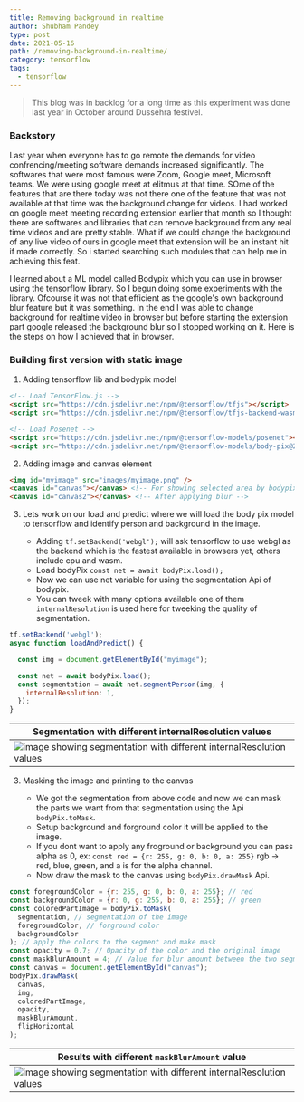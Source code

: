 ```yaml
---
title: Removing background in realtime
author: Shubham Pandey
type: post
date: 2021-05-16
path: /removing-background-in-realtime/
category: tensorflow
tags:
  - tensorflow
---
```


> This blog was in backlog for a long time as this experiment was done last year in October around Dussehra festivel.

### Backstory

Last year when everyone has to go remote the demands for video confrencing/meeting software demands increased significantly. 
The softwares that were most famous were Zoom, Google meet, Microsoft teams. We were using google meet at elitmus at that time.
SOme of the features that are there today was not there one of the feature that was not available at that time was the background
change for videos. I had worked on google meet meeting recording extension earlier that month so I thought there are softwares and libraries that can remove background from any real time videos and are pretty stable. What if we could change the background of any live video of ours in google meet that extension will be an instant hit if made correctly.
So i started searching such modules that can help me in achieving this feat.

I learned about a ML model called Bodypix which you can use in browser using the tensorflow library. So I begun doing some experiments with the library. Ofcourse it was not that efficient as the google's own background blur feature but it was something. In the end I was able to change background for realtime video in browser but before starting the extension part google released the background blur so I stopped working on it. 
Here is the steps on how I achieved that in browser. 

### Building first version with static image

1. Adding tensorflow lib and bodypix model

```html
<!-- Load TensorFlow.js -->
<script src="https://cdn.jsdelivr.net/npm/@tensorflow/tfjs"></script>
<script src="https://cdn.jsdelivr.net/npm/@tensorflow/tfjs-backend-wasm/dist/tf-backend-wasm.js"></script>

<!-- Load Posenet -->
<script src="https://cdn.jsdelivr.net/npm/@tensorflow-models/posenet"></script>
<script src="https://cdn.jsdelivr.net/npm/@tensorflow-models/body-pix@2.0"></script>
```

2. Adding image and canvas element

```html
<img id="myimage" src="images/myimage.png" />
<canvas id="canvas"></canvas> <!-- For showing selected area by bodypix -->
<canvas id="canvas2"></canvas> <!-- After applying blur -->
```

3. Lets work on our load and predict where we will load the body pix model to tensorflow and identify person and background in the image.

   - Adding `tf.setBackend('webgl');` will ask tensorflow to use webgl as the backend which is the fastest available in browsers yet, others include cpu and wasm.
   - Load bodyPix `const net = await bodyPix.load();`
   - Now we can use net variable for using the segmentation Api of bodypix. 
   - You can tweek with many options available one of them `internalResolution` is used here for tweeking the quality of segmentation.

```javascript
tf.setBackend('webgl');
async function loadAndPredict() {

  const img = document.getElementById("myimage");

  const net = await bodyPix.load();
  const segmentation = await net.segmentPerson(img, {
    internalResolution: 1,
  });
}
```

<div style="text-align: center;margin-top: 1em">

| Segmentation with different internalResolution values |
| ------ |
| ![image showing segmentation with different internalResolution values](/removing-background-in-realtime/internalResolution.webp) |

</div>


3. Masking the image and printing to the canvas

   - We got the segmentation from above code and now we can mask the parts we want from that segmentation using the Api `bodyPix.toMask`.
   - Setup background and forground color it will be applied to the image.
   - If you dont want to apply any froground or background you can pass alpha as 0, ex: `const red = {r: 255, g: 0, b: 0, a: 255}` rgb -> red, blue, green, and a is for the alpha channel.
   - Now draw the mask to the canvas using `bodyPix.drawMask` Api.

```javascript
const foregroundColor = {r: 255, g: 0, b: 0, a: 255}; // red
const backgroundColor = {r: 0, g: 255, b: 0, a: 255}; // green
const coloredPartImage = bodyPix.toMask(
  segmentation, // segmentation of the image
  foregroundColor, // forground color
  backgroundColor
); // apply the colors to the segment and make mask
const opacity = 0.7; // Opacity of the color and the original image
const maskBlurAmount = 4; // Value for blur amount between the two segments forground and background.
const canvas = document.getElementById("canvas");
bodyPix.drawMask(
  canvas,
  img,
  coloredPartImage,
  opacity,
  maskBlurAmount,
  flipHorizontal
);
```

<div style="text-align: center;margin-top: 1em">

| Results with different `maskBlurAmount` value |
| ------ |
| ![image showing segmentation with different internalResolution values](/removing-background-in-realtime/maskBlurAmount.webp) |

</div>

